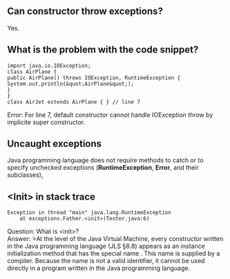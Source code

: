 ## Can constructor throw exceptions?  
Yes. 

## What is the problem with the code snippet? 
```
import java.io.IOException;
class AirPlane {
public AirPlane() throws IOException, RuntimeException {
System.out.println(&quot;AirPlane&quot;);
}
}
class AirJet extends AirPlane { } // line 7
```  
Error: For line 7, default constructor cannot handle IOException throw by implicite super constructor. 

## Uncaught exceptions
Java programming language does not require methods to catch or to specify unchecked exceptions (**RuntimeException**, **Error**, and their subclasses),

## \<Init> in stack trace
```
Exception in thread "main" java.lang.RuntimeException
	at exceptions.Father.<init>(Tester.java:6)
```
Question: What is \<init>?  
Answer: >At the level of the Java Virtual Machine, every constructor written in the Java programming language (JLS §8.8) appears as an instance initialization method that has the special name <init>. This name is supplied by a compiler. Because the name is not a valid identifier, it cannot be used directly in a program written in the Java programming language.
